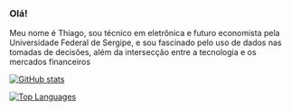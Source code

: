 ### Olá! 

Meu nome é Thiago, sou técnico em eletrônica e futuro economista pela Universidade Federal de Sergipe, e sou fascinado pelo uso de dados nas tomadas de decisões, além da intersecção entre a tecnologia e os mercados financeiros

[![GitHub stats](https://github-readme-stats.vercel.app/api?username=thcoelho&count_private=true&show_icons=true&theme=radical)](https://github.com/thcoelho/github-readme-stats)

[![Top Languages](https://github-readme-stats.vercel.app/api/top-langs/?username=thcoelho&layout=compact&show_icons=true&theme=radical)](https://github.com/thcoelho/github-readme-stats)
